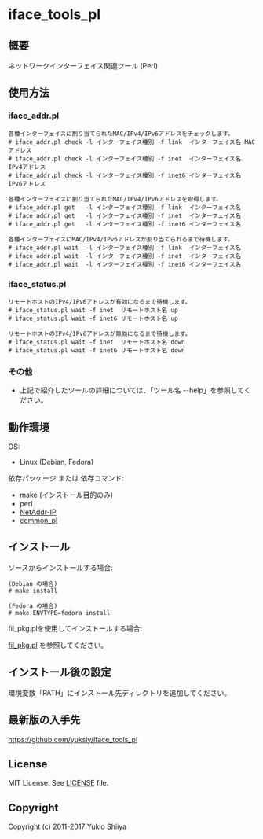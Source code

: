 # iface_tools_pl

## 概要

ネットワークインターフェイス関連ツール (Perl)

## 使用方法

### iface_addr.pl

    各種インターフェイスに割り当てられたMAC/IPv4/IPv6アドレスをチェックします。
    # iface_addr.pl check -l インターフェイス種別 -f link  インターフェイス名 MACアドレス
    # iface_addr.pl check -l インターフェイス種別 -f inet  インターフェイス名 IPv4アドレス
    # iface_addr.pl check -l インターフェイス種別 -f inet6 インターフェイス名 IPv6アドレス

    各種インターフェイスに割り当てられたMAC/IPv4/IPv6アドレスを取得します。
    # iface_addr.pl get   -l インターフェイス種別 -f link  インターフェイス名
    # iface_addr.pl get   -l インターフェイス種別 -f inet  インターフェイス名
    # iface_addr.pl get   -l インターフェイス種別 -f inet6 インターフェイス名

    各種インターフェイスにMAC/IPv4/IPv6アドレスが割り当てられるまで待機します。
    # iface_addr.pl wait  -l インターフェイス種別 -f link  インターフェイス名
    # iface_addr.pl wait  -l インターフェイス種別 -f inet  インターフェイス名
    # iface_addr.pl wait  -l インターフェイス種別 -f inet6 インターフェイス名

### iface_status.pl

    リモートホストのIPv4/IPv6アドレスが有効になるまで待機します。
    # iface_status.pl wait -f inet  リモートホスト名 up
    # iface_status.pl wait -f inet6 リモートホスト名 up

    リモートホストのIPv4/IPv6アドレスが無効になるまで待機します。
    # iface_status.pl wait -f inet  リモートホスト名 down
    # iface_status.pl wait -f inet6 リモートホスト名 down

### その他

* 上記で紹介したツールの詳細については、「ツール名 --help」を参照してください。

## 動作環境

OS:

* Linux (Debian, Fedora)

依存パッケージ または 依存コマンド:

* make (インストール目的のみ)
* perl
* [NetAddr-IP](http://search.cpan.org/dist/NetAddr-IP/)
* [common_pl](https://github.com/yuksiy/common_pl)

## インストール

ソースからインストールする場合:

    (Debian の場合)
    # make install

    (Fedora の場合)
    # make ENVTYPE=fedora install

fil_pkg.plを使用してインストールする場合:

[fil_pkg.pl](https://github.com/yuksiy/fil_tools_pl/blob/master/README.md#fil_pkgpl) を参照してください。

## インストール後の設定

環境変数「PATH」にインストール先ディレクトリを追加してください。

## 最新版の入手先

<https://github.com/yuksiy/iface_tools_pl>

## License

MIT License. See [LICENSE](https://github.com/yuksiy/iface_tools_pl/blob/master/LICENSE) file.

## Copyright

Copyright (c) 2011-2017 Yukio Shiiya
